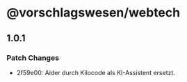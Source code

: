 # @vorschlagswesen/webtech

## 1.0.1

### Patch Changes

- 2f59e00: Aider durch Kilocode als KI-Assistent ersetzt.
